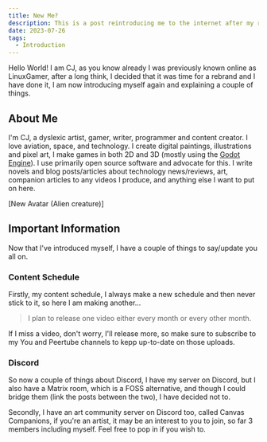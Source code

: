 ```yaml
---
title: New Me?
description: This is a post reintroducing me to the internet after my rebrand.
date: 2023-07-26
tags:
  - Introduction
---
```


Hello World! I am CJ, as you know already I was previously known online as LinuxGamer, after a long think, I decided that it was time for a rebrand and I have done it, I am now introducing myself again and explaining a couple of things.

## About Me
I'm CJ, a dyslexic artist, gamer, writer, programmer and content creator. I love aviation, space, and technology. I create digital paintings, illustrations and pixel art, I make games in both 2D and 3D (mostly using the [Godot Engine](https://godotengine.org/)). I use primarily open source software and advocate for this. I write novels and blog posts/articles about technology news/reviews, art, companion articles to any videos I produce, and anything else I want to put on here.

[New Avatar (Alien creature)]


## Important Information
Now that I've introduced myself, I have a couple of things to say/update you all on.

### Content Schedule
Firstly, my content schedule, I always make a new schedule and then never stick to it, so here I am making another...

> I plan to release one video either every month or every other month.

If I miss a video, don't worry, I'll release more, so make sure to subscribe to my You and Peertube channels to kepp up-to-date on those uploads.

### Discord
So now a couple of things about Discord, I have my server on Discord, but I also have a Matrix room, which is a FOSS alternative, and though I could bridge them (link the posts between the two), I have decided not to.

Secondly, I have an art community server on Discord too, called Canvas Companions, if you're an artist, it may be an interest to you to join, so far 3 members including myself. Feel free to pop in if you wish to.



